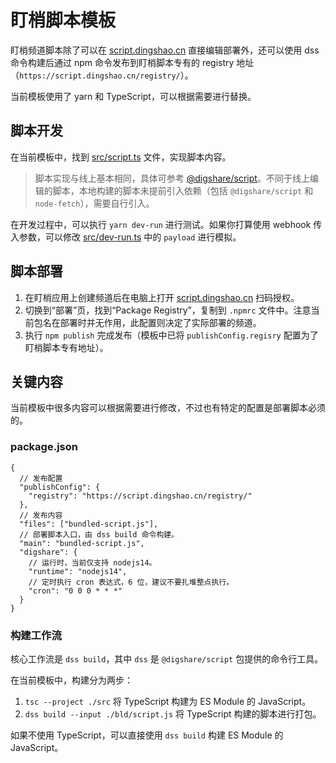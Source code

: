 # 盯梢脚本模板

盯梢频道脚本除了可以在 [script.dingshao.cn](https://script.dingshao.cn) 直接编辑部署外，还可以使用 dss 命令构建后通过 npm 命令发布到盯梢脚本专有的 registry 地址（`https://script.dingshao.cn/registry/`）。

当前模板使用了 yarn 和 TypeScript，可以根据需要进行替换。

## 脚本开发

在当前模板中，找到 [src/script.ts](./src/script.ts) 文件，实现脚本内容。

> 脚本实现与线上基本相同，具体可参考 [@digshare/script](https://github.com/digshare/digshare-script)。不同于线上编辑的脚本，本地构建的脚本未提前引入依赖（包括 `@digshare/script` 和 `node-fetch`），需要自行引入。

在开发过程中，可以执行 `yarn dev-run` 进行测试。如果你打算使用 webhook 传入参数，可以修改 [src/dev-run.ts](./src/dev-run.ts) 中的 `payload` 进行模拟。

## 脚本部署

1. 在盯梢应用上创建频道后在电脑上打开 [script.dingshao.cn](https://script.dingshao.cn) 扫码授权。
2. 切换到“部署”页，找到“Package Registry”，复制到 `.npmrc` 文件中。注意当前包名在部署时并无作用，此配置则决定了实际部署的频道。
3. 执行 `npm publish` 完成发布（模板中已将 `publishConfig.regisry` 配置为了盯梢脚本专有地址）。

## 关键内容

当前模板中很多内容可以根据需要进行修改，不过也有特定的配置是部署脚本必须的。

### package.json

```jsonc
{
  // 发布配置
  "publishConfig": {
    "registry": "https://script.dingshao.cn/registry/"
  },
  // 发布内容
  "files": ["bundled-script.js"],
  // 部署脚本入口，由 dss build 命令构建。
  "main": "bundled-script.js",
  "digshare": {
    // 运行时，当前仅支持 nodejs14。
    "runtime": "nodejs14",
    // 定时执行 cron 表达式，6 位，建议不要扎堆整点执行。
    "cron": "0 0 0 * * *"
  }
}
```

### 构建工作流

核心工作流是 `dss build`，其中 `dss` 是 `@digshare/script` 包提供的命令行工具。

在当前模板中，构建分为两步：

1. `tsc --project ./src` 将 TypeScript 构建为 ES Module 的 JavaScript。
2. `dss build --input ./bld/script.js` 将 TypeScript 构建的脚本进行打包。

如果不使用 TypeScript，可以直接使用 `dss build` 构建 ES Module 的 JavaScript。

